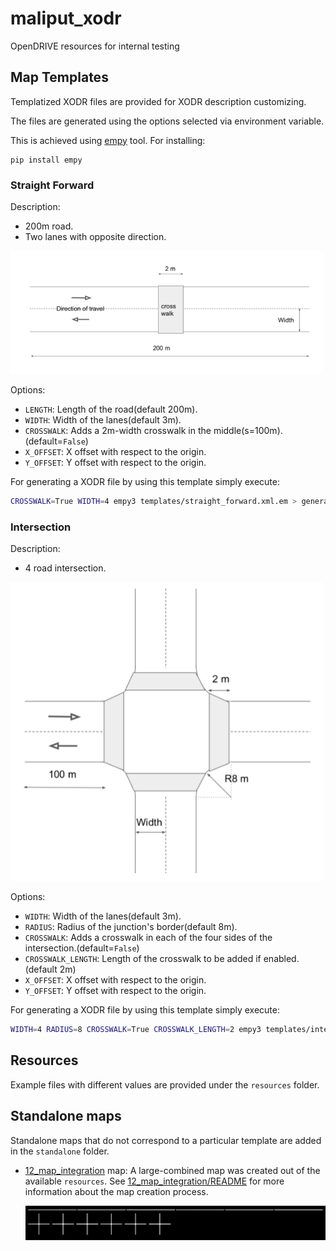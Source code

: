 # maliput_xodr

OpenDRIVE resources for internal testing

## Map Templates

Templatized XODR files are provided for XODR description customizing.

The files are generated using the options selected via environment variable.

This is achieved using [empy](https://github.com/dirk-thomas/empy) tool. For installing:
```
pip install empy
```


### Straight Forward
Description:
 - 200m road.
 - Two lanes with opposite direction.

<img src="docs/straight_forward.png" width=500>


Options:
 - `LENGTH`: Length of the road(default 200m).
 - `WIDTH`: Width of the lanes(default 3m).
 - `CROSSWALK`: Adds a 2m-width crosswalk in the middle(s=100m).(default=`False`)
 - `X_OFFSET`: X offset with respect to the origin.
 - `Y_OFFSET`: Y offset with respect to the origin.

For generating a XODR file by using this template simply execute:

```sh
CROSSWALK=True WIDTH=4 empy3 templates/straight_forward.xml.em > generated_file.xodr
```

### Intersection
Description:
 - 4 road intersection.

<img src="docs/intersection.png" width=500>

Options:
 - `WIDTH`: Width of the lanes(default 3m).
 - `RADIUS`: Radius of the junction's border(default 8m).
 - `CROSSWALK`: Adds a crosswalk in each of the four sides of the intersection.(default=`False`)
 - `CROSSWALK_LENGTH`: Length of the crosswalk to be added if enabled.(default 2m)
 - `X_OFFSET`: X offset with respect to the origin.
 - `Y_OFFSET`: Y offset with respect to the origin.

For generating a XODR file by using this template simply execute:

```sh
WIDTH=4 RADIUS=8 CROSSWALK=True CROSSWALK_LENGTH=2 empy3 templates/intersection.xml.em > generated_file.xodr
```

## Resources

Example files with different values are provided under the `resources` folder.

## Standalone maps

Standalone maps that do not correspond to a particular template are added in the `standalone` folder.

 - [12_map_integration](standalone/12_map_integration/) map:
    A large-combined map was created out of the available `resources`.
    See [12_map_integration/README](standalone/12_map_integration/README.md) for more information about the map creation process.

    <img src="docs/12_map_integration.png" width=500>
